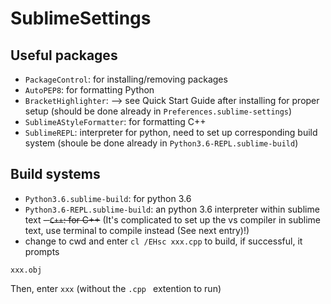 # SublimeSettings

## Useful packages
- `PackageControl`: for installing/removing packages
- `AutoPEP8`: for formatting Python
- `BracketHighlighter`: --> see Quick Start Guide after installing for proper setup (should be done already in `Preferences.sublime-settings`)
- `SublimeAStyleFormatter`: for formatting C++
- `SublimeREPL`: interpreter for python, need to set up corresponding build system (shoule be done already in `Python3.6-REPL.sublime-build`)

## Build systems
- `Python3.6.sublime-build`: for python 3.6
- `Python3.6-REPL.sublime-build`: an python 3.6 interpreter within sublime text
~~- `C++`: for C++~~ (It's complicated to set up the vs compiler in sublime text, use terminal to compile instead (See next entry)!)
- change to cwd and enter `cl /EHsc xxx.cpp` to build, if successful, it prompts
```/output: xxx.exe
xxx.obj
```
Then, enter `xxx` (without the `.cpp ` extention to run)
